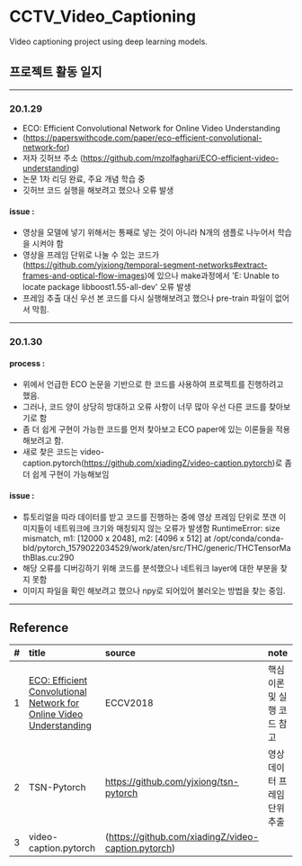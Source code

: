 # CCTV_Video_Captioning
Video captioning project using deep learning models. 

## 프로젝트 활동 일지
----------------------------------------------
### 20.1.29
- ECO: Efficient Convolutional Network for Online Video Understanding
- (https://paperswithcode.com/paper/eco-efficient-convolutional-network-for)
- 저자 깃허브 주소 (https://github.com/mzolfaghari/ECO-efficient-video-understanding)
- 논문 1차 리딩 완료, 주요 개념 학습 중
- 깃허브 코드 실행을 해보려고 했으나 오류 발생
#### issue :
- 영상을 모델에 넣기 위해서는 통째로 넣는 것이 아니라 N개의 샘플로 나누어서 학습을 시켜야 함
- 영상을 프레임 단위로 나눌 수 있는 코드가 (https://github.com/yjxiong/temporal-segment-networks#extract-frames-and-optical-flow-images)에 있으나 make과정에서 'E: Unable to locate package libboost1.55-all-dev' 오류 발생
- 프레임 추출 대신 우선 본 코드를 다시 실행해보려고 했으나 pre-train 파일이 없어서 막힘.

----------------------------------------------
### 20.1.30

#### process :

- 위에서 언급한 ECO 논문을 기반으로 한 코드를 사용하여 프로젝트를 진행하려고 했음.
- 그러나, 코드 양이 상당히 방대하고 오류 사항이 너무 많아 우선 다른 코드를 찾아보기로 함
- 좀 더 쉽게 구현이 가능한 코드를 먼저 찾아보고 ECO paper에 있는 이론들을 적용해보려고 함.
- 새로 찾은 코드는 video-caption.pytorch(https://github.com/xiadingZ/video-caption.pytorch)로 좀 더 쉽게 구현이 가능해보임

#### issue : 

- 튜토리얼을 따라 데이터를 받고 코드를 진행하는 중에 영상 프레임 단위로 쪼갠 이미지들이 네트워크에 크기와 매칭되지 않는 오류가 발생함
RuntimeError: size mismatch, m1: [12000 x 2048], m2: [4096 x 512] at /opt/conda/conda-bld/pytorch_1579022034529/work/aten/src/THC/generic/THCTensorMathBlas.cu:290
- 해당 오류를 디버깅하기 위해 코드를 분석했으나 네트워크 layer에 대한 부분을 찾지 못함
- 이미지 파일을 확인 해보려고 했으나 npy로 되어있어 불러오는 방법을 찾는 중임.

----------------------------------------------

Reference
----------------------------------------------
|#|title|source|note|
|:----:|:-----|:-------|:------|
|1|[ECO: Efficient Convolutional Network for Online Video Understanding](https://github.com/mzolfaghari/ECO-efficient-video-understanding)|ECCV2018|핵심 이론 및 실행 코드 참고|
|2|TSN-Pytorch|https://github.com/yjxiong/tsn-pytorch|영상 데이터 프레임 단위 추출|
|3|video-caption.pytorch|(https://github.com/xiadingZ/video-caption.pytorch)|
